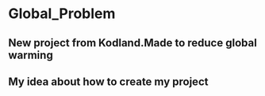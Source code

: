 # Global_Problem
## New project from Kodland.Made to reduce global warming
## My idea about how to create my project

